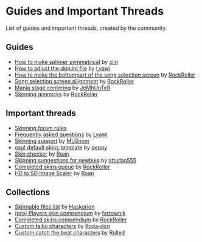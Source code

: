 # Guides and Important Threads

List of guides and important threads, created by the community.

## Guides

+ [How to make spinner symmetrical](https://osu.ppy.sh/community/forums/topics/51502) by [ziin](https://osu.ppy.sh/users/232898)
+ [How to adjust the skin.ini file](https://osu.ppy.sh/community/forums/topics/575880) by [Lyawi](https://osu.ppy.sh/users/5851253)
+ [How to make the bottompart of the song selection screen](https://osu.ppy.sh/community/forums/topics/612788) by [RockRoller](https://osu.ppy.sh/users/8388854)
+ [Song selection screen allignment](https://osu.ppy.sh/community/forums/topics/686407) by [RockRoller](https://osu.ppy.sh/users/8388854)
+ [Mania stage centering](https://osu.ppy.sh/community/forums/topics/134782?start=2327816) by [JeMhUnTeR](https://osu.ppy.sh/users/1409564)
+ [Skinning gimmicks](https://osu.ppy.sh/community/forums/topics/691766) by [RockRoller](https://osu.ppy.sh/users/8388854)

## Important threads

+ [Skinning forum rules](https://osu.ppy.sh/community/forums/topics/318193)
+ [Frequently asked questions](https://osu.ppy.sh/community/forums/topics/533940) by [Lyawi](https://osu.ppy.sh/users/5851253)
+ [Skinning support](https://osu.ppy.sh/community/forums/topics/51694) by [MLGnom](https://osu.ppy.sh/users/46620)
+ [osu! default skins template](https://osu.ppy.sh/community/forums/topics/129191) by [peppy](https://osu.ppy.sh/users/2)
+ [Skin checker](https://osu.ppy.sh/community/forums/topics/617168) by [Roan](https://osu.ppy.sh/users/8214639)
+ [Skinning suggestions for newbies](https://osu.ppy.sh/community/forums/topics/704719) by [atturbo555](https://osu.ppy.sh/users/5730417)
+ [Completed skins queue](https://osu.ppy.sh/community/forums/topics/686672) by [RockRoller](https://osu.ppy.sh/users/8388854)
+ [HD to SD Image Scaler](https://osu.ppy.sh/forum/t/762684) by [Roan](https://osu.ppy.sh/u/8214639)

## Collections

+ [Skinnable files list](https://osu.ppy.sh/community/forums/topics/186787) by [Haskorion](https://osu.ppy.sh/users/3252321)
+ [(pro) Players skin compendium](https://osu.ppy.sh/community/forums/topics/87675) by [fartownik](/ttps://osu.ppy.sh/users/56917)
+ [Completed skins compendium](https://osu.ppy.sh/community/forums/topics/686664 ) by [RockRoller](https://osu.ppy.sh/users/8388854)
+ [Custom taiko characters](https://osu.ppy.sh/community/forums/topics/36001) by [Roga-don](https://osu.ppy.sh/users/159997)
+ [Custom catch the beat characters](https://osu.ppy.sh/community/forums/topics/16155) by [Rolled](https://osu.ppy.sh/users/5243)

